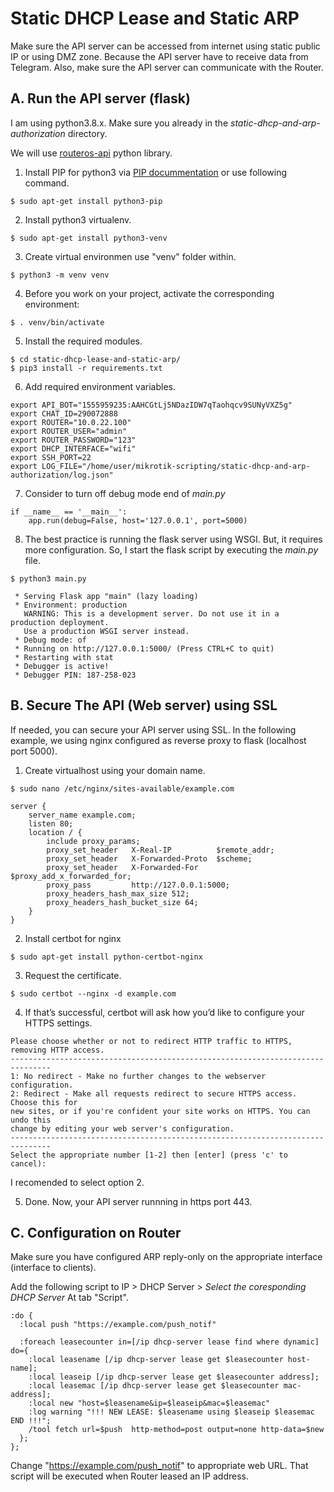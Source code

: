 # Static DHCP Lease and Static ARP

Make sure the API server can be accessed from internet using static public IP or using DMZ zone. Because the API server have to receive data from Telegram.
Also, make sure the API server can communicate with the Router.

## A. Run the API server (flask)

I am using python3.8.x.
Make sure you already in the _static-dhcp-and-arp-authorization_ directory.

We will use [routeros-api](https://pypi.org/project/RouterOS-api/) python library.

1. Install PIP for python3 via [PIP docummentation](https://pip.pypa.io/en/stable/installing/) or use following command.
```
$ sudo apt-get install python3-pip
```

2. Install python3 virtualenv.
```
$ sudo apt-get install python3-venv
```

3. Create virtual environmen use "venv" folder within.
```
$ python3 -m venv venv
```

4. Before you work on your project, activate the corresponding environment:
```
$ . venv/bin/activate
```

5. Install the required modules.
```
$ cd static-dhcp-lease-and-static-arp/
$ pip3 install -r requirements.txt
```

6. Add required environment variables.
```
export API_BOT="1555959235:AAHCGtLj5NDazIDW7qTaohqcv9SUNyVXZ5g"
export CHAT_ID=290072888
export ROUTER="10.0.22.100"
export ROUTER_USER="admin"
export ROUTER_PASSWORD="123"
export DHCP_INTERFACE="wifi"
export SSH_PORT=22
export LOG_FILE="/home/user/mikrotik-scripting/static-dhcp-and-arp-authorization/log.json"
```

7. Consider to turn off debug mode end of _main.py_
```
if __name__ == '__main__':
    app.run(debug=False, host='127.0.0.1', port=5000)
```

8. The best practice is running the flask server using WSGI. But, it requires more configuration. So, I start the flask script by executing the _main.py_ file.
```
$ python3 main.py
```
```
 * Serving Flask app "main" (lazy loading)
 * Environment: production
   WARNING: This is a development server. Do not use it in a production deployment.
   Use a production WSGI server instead.
 * Debug mode: of
 * Running on http://127.0.0.1:5000/ (Press CTRL+C to quit)
 * Restarting with stat
 * Debugger is active!
 * Debugger PIN: 187-258-023

```



## B. Secure The API (Web server) using SSL

If needed, you can secure your API server using SSL.
In the following example, we using nginx configured as reverse proxy to flask (localhost port 5000).


1. Create virtualhost using your domain name.
```
$ sudo nano /etc/nginx/sites-available/example.com
```
```
server {
    server_name example.com;
    listen 80;
    location / {
        include proxy_params;
        proxy_set_header   X-Real-IP          $remote_addr;
        proxy_set_header   X-Forwarded-Proto  $scheme;
        proxy_set_header   X-Forwarded-For    $proxy_add_x_forwarded_for;
        proxy_pass         http://127.0.0.1:5000;
        proxy_headers_hash_max_size 512;
        proxy_headers_hash_bucket_size 64;
    }
}
```

2. Install certbot for nginx
```
$ sudo apt-get install python-certbot-nginx
```

3. Request the certificate.
```
$ sudo certbot --nginx -d example.com
```

4. If that’s successful, certbot will ask how you’d like to configure your HTTPS settings.
```
Please choose whether or not to redirect HTTP traffic to HTTPS, removing HTTP access.
-------------------------------------------------------------------------------
1: No redirect - Make no further changes to the webserver configuration.
2: Redirect - Make all requests redirect to secure HTTPS access. Choose this for
new sites, or if you're confident your site works on HTTPS. You can undo this
change by editing your web server's configuration.
-------------------------------------------------------------------------------
Select the appropriate number [1-2] then [enter] (press 'c' to cancel):
```
I recomended to select option 2.

5. Done. Now, your API server runnning in https port 443.



## C. Configuration on Router

Make sure you have configured ARP reply-only on the appropriate interface (interface to clients).

Add the following script to IP > DHCP Server > _Select the coresponding DHCP Server_
At tab "Script".
```
:do {
  :local push "https://example.com/push_notif"

  :foreach leasecounter in=[/ip dhcp-server lease find where dynamic] do={
    :local leasename [/ip dhcp-server lease get $leasecounter host-name];
    :local leaseip [/ip dhcp-server lease get $leasecounter address];
    :local leasemac [/ip dhcp-server lease get $leasecounter mac-address];
    :local new "host=$leasename&ip=$leaseip&mac=$leasemac"
    :log warning "!!! NEW LEASE: $leasename using $leaseip $leasemac END !!!";
    /tool fetch url=$push  http-method=post output=none http-data=$new
  };
};
```
Change "https://example.com/push_notif" to appropriate web URL.
That script will be executed when Router leased an IP address.

